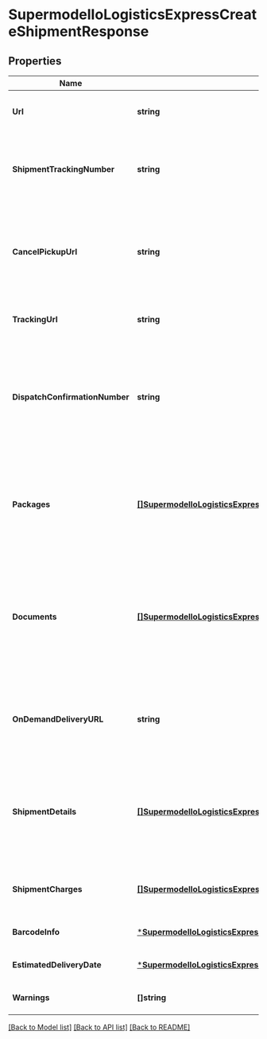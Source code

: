 # SupermodelIoLogisticsExpressCreateShipmentResponse

## Properties
Name | Type | Description | Notes
------------ | ------------- | ------------- | -------------
**Url** | **string** | URL where the request has been sent to | [optional] [default to null]
**ShipmentTrackingNumber** | **string** | Here you will receive Shipment Identification Number of your package | [optional] [default to null]
**CancelPickupUrl** | **string** | If you requested pickup for your shipment you can use this URL to cancel the pickup | [optional] [default to null]
**TrackingUrl** | **string** | You can use ths URL to track your shipment | [optional] [default to null]
**DispatchConfirmationNumber** | **string** | If you asked for pickup service here you will find Dispach Confirmation Number which identifies your pickup booking | [optional] [default to null]
**Packages** | [**[]SupermodelIoLogisticsExpressCreateShipmentResponsePackages**](supermodelIoLogisticsExpressCreateShipmentResponse_packages.md) | Here you can find information for all pieces your shipment is having like Piece Identification Number  | [optional] [default to null]
**Documents** | [**[]SupermodelIoLogisticsExpressCreateShipmentResponseDocuments1**](supermodelIoLogisticsExpressCreateShipmentResponse_documents_1.md) | Here you can find all documents created for the shipment like Transport and WaybillDoc labels, Invoice, Receipt | [optional] [default to null]
**OnDemandDeliveryURL** | **string** | In this field you will find the On Demand Delivery (ODD) URL link if requested | [optional] [default to null]
**ShipmentDetails** | [**[]SupermodelIoLogisticsExpressCreateShipmentResponseShipmentDetails**](supermodelIoLogisticsExpressCreateShipmentResponse_shipmentDetails.md) | Here you can find additional information related to your shipment when you ask for it in the request | [optional] [default to null]
**ShipmentCharges** | [**[]SupermodelIoLogisticsExpressCreateShipmentResponseShipmentCharges**](supermodelIoLogisticsExpressCreateShipmentResponse_shipmentCharges.md) | Here you can find rates related to your shipment | [optional] [default to null]
**BarcodeInfo** | [***SupermodelIoLogisticsExpressCreateShipmentResponseBarcodeInfo**](supermodelIoLogisticsExpressCreateShipmentResponse_barcodeInfo.md) |  | [optional] [default to null]
**EstimatedDeliveryDate** | [***SupermodelIoLogisticsExpressCreateShipmentResponseEstimatedDeliveryDate**](supermodelIoLogisticsExpressCreateShipmentResponse_estimatedDeliveryDate.md) |  | [optional] [default to null]
**Warnings** | **[]string** |  | [optional] [default to null]

[[Back to Model list]](../README.md#documentation-for-models) [[Back to API list]](../README.md#documentation-for-api-endpoints) [[Back to README]](../README.md)

